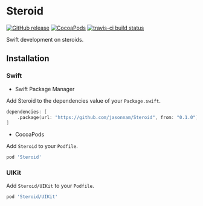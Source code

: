 # Steroid

[![GitHub release](https://img.shields.io/github/release/jasonnam/Steroid.svg)](https://github.com/jasonnam/Steroid/releases)
[![CocoaPods](https://img.shields.io/cocoapods/v/Steroid.svg)](https://cocoapods.org/pods/Steroid)
[![travis-ci build status](https://travis-ci.com/jasonnam/Steroid.svg?branch=master)](https://travis-ci.com/jasonnam/Steroid)

Swift development on steroids.

## Installation

### Swift

- Swift Package Manager

Add Steroid to the dependencies value of your `Package.swift`.

```swift
dependencies: [
    .package(url: "https://github.com/jasonnam/Steroid", from: "0.1.0")
]
```

- CocoaPods

Add `Steroid` to your `Podfile`.

```ruby
pod 'Steroid'
```

### UIKit

Add `Steroid/UIKit` to your `Podfile`.

```ruby
pod 'Steroid/UIKit'
```
